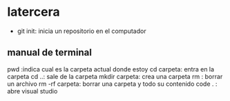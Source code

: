# latercera
- git init: inicia un repositorio en el computador

## manual de terminal

pwd :indica cual es la carpeta actual donde estoy
cd carpeta: entra en la carpeta 
cd ..: sale de la carpeta
mkdir carpeta: crea una carpeta
rm : borrar un archivo
rm -rf carpeta: borrar una carpeta y todo su contenido
code .    : abre visual studio 